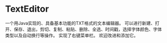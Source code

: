 # TextEditor
一个用Java实现的、具备基本功能的TXT格式的文本编辑器。
可以进行新建、打开、保存、退出，剪切、复制、粘贴、删除、全选、时间戳，选择字体颜色、字体类型以及自动换行等操作。
实现了右键菜单栏。
欢迎改进和添加它。
